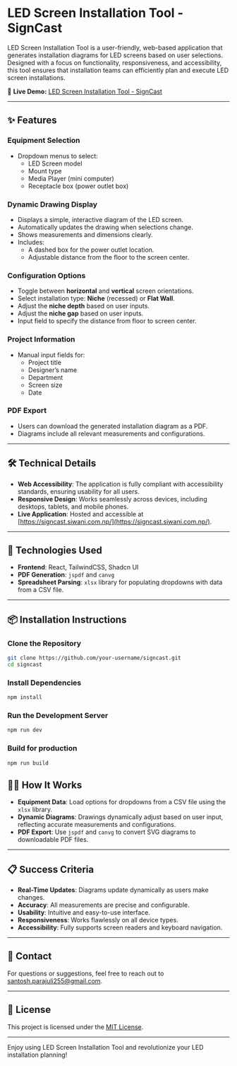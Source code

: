 # LED Screen Installation Tool - SignCast

LED Screen Installation Tool is a user-friendly, web-based application that generates installation diagrams for LED screens based on user selections. Designed with a focus on functionality, responsiveness, and accessibility, this tool ensures that installation teams can efficiently plan and execute LED screen installations.

🔗 **Live Demo:** <a href="https://signcast.siwani.com.np/" target="_blank" rel="noopener noreferrer">LED Screen Installation Tool - SignCast</a>


---

## ✨ Features

### Equipment Selection
- Dropdown menus to select:
  - LED Screen model
  - Mount type
  - Media Player (mini computer)
  - Receptacle box (power outlet box)

### Dynamic Drawing Display
- Displays a simple, interactive diagram of the LED screen.
- Automatically updates the drawing when selections change.
- Shows measurements and dimensions clearly.
- Includes:
  - A dashed box for the power outlet location.
  - Adjustable distance from the floor to the screen center.

### Configuration Options
- Toggle between **horizontal** and **vertical** screen orientations.
- Select installation type: **Niche** (recessed) or **Flat Wall**.
- Adjust the **niche depth** based on user inputs.
- Adjust the **niche gap** based on user inputs.
- Input field to specify the distance from floor to screen center.

### Project Information
- Manual input fields for:
  - Project title
  - Designer’s name
  - Department
  - Screen size
  - Date

### PDF Export
- Users can download the generated installation diagram as a PDF.
- Diagrams include all relevant measurements and configurations.

---

## 🛠️ Technical Details

- **Web Accessibility**: The application is fully compliant with accessibility standards, ensuring usability for all users.
- **Responsive Design**: Works seamlessly across devices, including desktops, tablets, and mobile phones.
- **Live Application**: Hosted and accessible at [https://signcast.siwani.com.np/](https://signcast.siwani.com.np/).

---

## 🚀 Technologies Used

- **Frontend**: React, TailwindCSS, Shadcn UI
- **PDF Generation**: `jspdf` and `canvg`
- **Spreadsheet Parsing**: `xlsx` library for populating dropdowns with data from a CSV file.

---

## 📦 Installation Instructions

### Clone the Repository
```bash
git clone https://github.com/your-username/signcast.git
cd signcast
```

### Install Dependencies
```bash
npm install
```

### Run the Development Server
```bash
npm run dev
```

### Build for production
```bash
npm run build
```

## 🧑‍💻 How It Works

- **Equipment Data**: Load options for dropdowns from a CSV file using the `xlsx` library.
- **Dynamic Diagrams**: Drawings dynamically adjust based on user input, reflecting accurate measurements and configurations.
- **PDF Export**: Use `jspdf` and `canvg` to convert SVG diagrams to downloadable PDF files.

---

## 📋 Success Criteria

- **Real-Time Updates**: Diagrams update dynamically as users make changes.
- **Accuracy**: All measurements are precise and configurable.
- **Usability**: Intuitive and easy-to-use interface.
- **Responsiveness**: Works flawlessly on all device types.
- **Accessibility**: Fully supports screen readers and keyboard navigation.

---

## 📧 Contact

For questions or suggestions, feel free to reach out to santosh.parajuli255@gmail.com.

---

## 📜 License

This project is licensed under the [MIT License](LICENSE).

---

Enjoy using LED Screen Installation Tool and revolutionize your LED installation planning!

